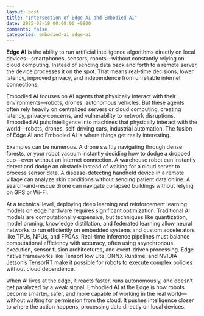 ```yaml
---
layout: post
title: "Intersection of Edge AI and Embodied AI"
date: 2025-02-18 00:00:00 +0900
comments: false
categories: embodied-ai edge-ai
---
```


**Edge AI** is the ability to run artificial intelligence algorithms directly on local devices—smartphones, sensors, robots—without constantly relying on cloud computing. Instead of sending data back and forth to a remote server, the device processes it on the spot. That means real-time decisions, lower latency, improved privacy, and independence from unreliable internet connections.

Embodied AI focuses on AI agents that physically interact with their environments—robots, drones, autonomous vehicles. But these agents often rely heavily on centralized servers or cloud computing, creating latency, privacy concerns, and vulnerability to network disruptions. Embodied AI puts intelligence into machines that physically interact with the world—robots, drones, self-driving cars, industrial automation. The fusion of Edge AI and Embodied AI is where things get really interesting. 

Examples can be numerous. A drone swiftly navigating through dense forests, or your robot vacuum instantly deciding how to dodge a dropped cup—even without an internet connection. A warehouse robot can instantly detect and dodge an obstacle instead of waiting for a cloud server to process sensor data. A disease-detecting handheld device in a remote village can analyze skin conditions without sending patient data online. A search-and-rescue drone can navigate collapsed buildings without relying on GPS or Wi-Fi.

At a technical level, deploying deep learning and reinforcement learning models on edge hardware requires significant optimization. Traditional AI models are computationally expensive, but techniques like quantization, model pruning, knowledge distillation, and federated learning allow neural networks to run efficiently on embedded systems and custom accelerators like TPUs, NPUs, and FPGAs. Real-time inference pipelines must balance computational efficiency with accuracy, often using asynchronous execution, sensor fusion architectures, and event-driven processing. Edge-native frameworks like TensorFlow Lite, ONNX Runtime, and NVIDIA Jetson’s TensorRT make it possible for robots to execute complex policies without cloud dependence.

When AI lives at the edge, it reacts faster, runs autonomously, and doesn’t get paralyzed by a weak signal. Embodied AI at the Edge is how robots become smarter, safer, and more capable of working in the real world—without waiting for permission from the cloud. It pushes intelligence closer to where the action happens, processing data directly on local devices. 